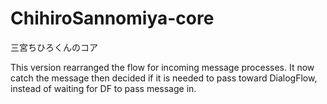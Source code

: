 # ChihiroSannomiya-core
三宮ちひろくんのコア

This version rearranged the flow for incoming message processes. It now catch the message then decided if it is needed to pass toward DialogFlow, instead of waiting for DF to pass message in.